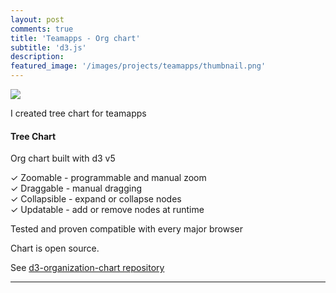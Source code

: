 ```yaml
---
layout: post
comments: true
title: 'Teamapps - Org chart'
subtitle: 'd3.js'
description: 
featured_image: '/images/projects/teamapps/thumbnail.png'
---
```



![](/images/projects/teamapps/preview.gif)


I created tree chart for teamapps

#### Tree Chart 
Org chart built with d3 v5

✓ Zoomable - programmable and manual zoom   
✓ Draggable - manual dragging   
✓ Collapsible - expand or collapse nodes   
✓ Updatable   - add or remove nodes at runtime   

Tested and proven compatible with every major browser

Chart is open source.

See 
[d3-organization-chart repository](https://github.com/bumbeishvili/d3-organization-chart)




---





